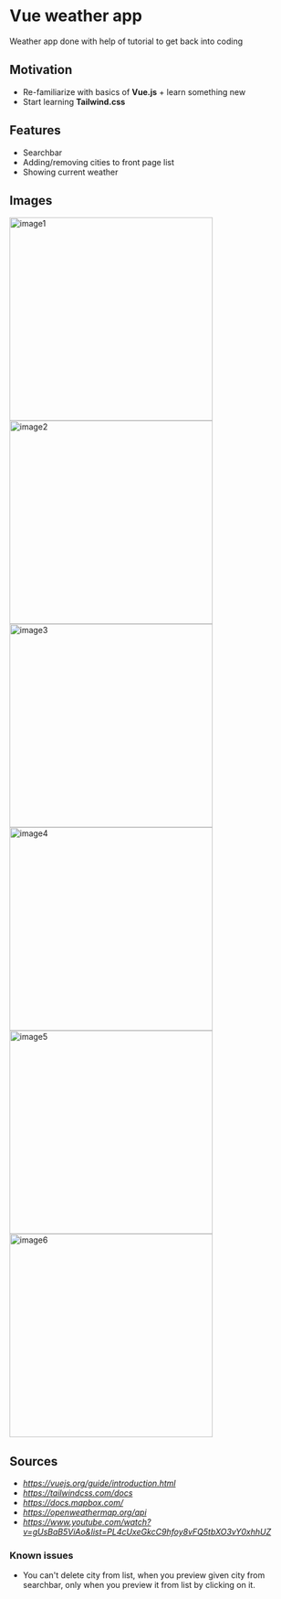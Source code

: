 # Vue weather app
Weather app done with help of tutorial to get back into coding

## Motivation
- Re-familiarize with basics of **Vue.js** + learn something new
- Start learning **Tailwind.css**

## Features
- Searchbar 
- Adding/removing cities to front page list
- Showing current weather

## Images
<img width="356" alt="image1" src="https://github.com/BaksaVrato/weather-vue-app/assets/78078457/d962ccc3-d6e4-4c9f-b445-aa4d5196cdbd">
<img width="356" alt="image2" src="https://github.com/BaksaVrato/weather-vue-app/assets/78078457/d411689b-97f9-4b8d-922b-cc24188232d0">
<img width="356" alt="image3" src="https://github.com/BaksaVrato/weather-vue-app/assets/78078457/8af48714-8f61-416e-ad8e-957e086e1e54">
<img width="356" alt="image4" src="https://github.com/BaksaVrato/weather-vue-app/assets/78078457/34308516-35b8-43d4-8ec8-baf4ade3d28e">
<img width="356" alt="image5" src="https://github.com/BaksaVrato/weather-vue-app/assets/78078457/a8716ae6-72d7-4b39-bd5f-56d558e7f3e1">
<img width="356" alt="image6" src="https://github.com/BaksaVrato/weather-vue-app/assets/78078457/c8c17077-c618-4b12-8424-94cfb57cb507">

## Sources
- _https://vuejs.org/guide/introduction.html_
- _https://tailwindcss.com/docs_
- _https://docs.mapbox.com/_
- _https://openweathermap.org/api_
- _https://www.youtube.com/watch?v=gUsBaB5ViAo&list=PL4cUxeGkcC9hfoy8vFQ5tbXO3vY0xhhUZ_

### Known issues
- You can't delete city from list, when you preview given city from searchbar, only when you preview it from list by clicking on it.
